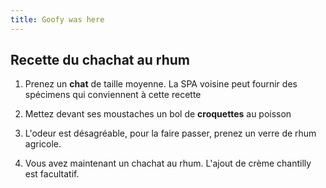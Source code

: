 ```yaml
---
title: Goofy was here
---
```


## Recette du chachat au rhum

1. Prenez un **chat** de taille moyenne. La SPA voisine peut fournir des spécimens qui conviennent à cette recette

2. Mettez devant ses moustaches un bol de **croquettes** au poisson

3. L'odeur est désagréable, pour la faire passer, prenez un verre de rhum agricole.

4. Vous avez maintenant un chachat au rhum. L'ajout de crème chantilly est facultatif.